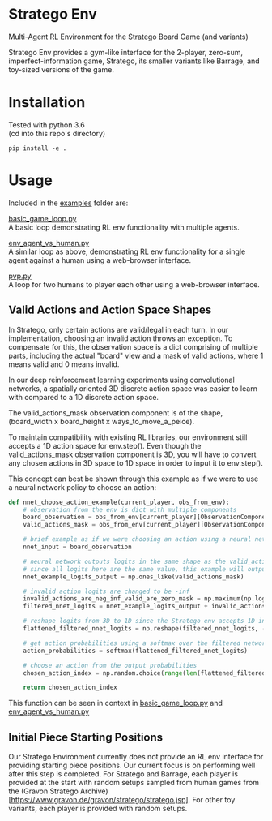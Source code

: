 # Stratego Env
Multi-Agent RL Environment for the Stratego Board Game (and variants)

Stratego Env provides a gym-like interface for the 2-player, zero-sum, imperfect-information game, Stratego, its smaller variants like Barrage, and toy-sized versions of the game.

# Installation
Tested with python 3.6  
(cd into this repo's directory)
```
pip install -e .
```

# Usage
Included in the [examples](https://github.com/JBLanier/stratego_env/tree/master/stratego_env/examples) folder are:

[basic_game_loop.py](https://github.com/JBLanier/stratego_env/blob/master/stratego_env/examples/basic_game_loop.py)  
A basic loop demonstrating RL env functionality with multiple agents.

[env_agent_vs_human.py](https://github.com/JBLanier/stratego_env/blob/master/stratego_env/examples/env_agent_vs_human.py)  
A similar loop as above, demonstrating RL env functionality for a single agent against a human using a web-browser interface.

[pvp.py](https://github.com/JBLanier/stratego_env/blob/master/stratego_env/examples/pvp.py)  
A loop for two humans to player each other using a web-browser interface.

## Valid Actions and Action Space Shapes

In Stratego, only certain actions are valid/legal in each turn. In our implementation, choosing an invalid action throws an exception.
To compensate for this, the observation space is a dict comprising of multiple parts, including the actual "board" view and a mask of valid actions, where 1 means valid and 0 means invalid.

In our deep reinforcement learning experiments using convolutional networks, a spatially oriented 3D discrete action space was easier to learn with compared to a 1D discrete action space.  

The valid_actions_mask observation component is of the shape, (board_width x board_height x ways_to_move_a_peice).  

To maintain compatibility with existing RL libraries, our environment still accepts a 1D action space for env.step(). Even though the valid_actions_mask observation component is 3D, you will have to convert any chosen actions in 3D space to 1D space in order to input it to env.step().

This concept can best be shown through this example as if we were to use a neural network policy to choose an action:

```python
def nnet_choose_action_example(current_player, obs_from_env):
    # observation from the env is dict with multiple components
    board_observation = obs_from_env[current_player][ObservationComponents.PARTIAL_OBSERVATION.value]
    valid_actions_mask = obs_from_env[current_player][ObservationComponents.VALID_ACTIONS_MASK.value]

    # brief example as if we were choosing an action using a neural network.
    nnet_input = board_observation

    # neural network outputs logits in the same shape as the valid_actions_mask (board w x board h x ways_to_move).
    # since all logits here are the same value, this example will output a random valid action
    nnet_example_logits_output = np.ones_like(valid_actions_mask)

    # invalid action logits are changed to be -inf
    invalid_actions_are_neg_inf_valid_are_zero_mask = np.maximum(np.log(valid_actions_mask), np.finfo(np.float32).min)
    filtered_nnet_logits = nnet_example_logits_output + invalid_actions_are_neg_inf_valid_are_zero_mask

    # reshape logits from 3D to 1D since the Stratego env accepts 1D indexes in env.step()
    flattened_filtered_nnet_logits = np.reshape(filtered_nnet_logits, -1)

    # get action probabilities using a softmax over the filtered network logit outputs
    action_probabilities = softmax(flattened_filtered_nnet_logits)

    # choose an action from the output probabilities
    chosen_action_index = np.random.choice(range(len(flattened_filtered_nnet_logits)), p=action_probabilities)

    return chosen_action_index
```
This function can be seen in context in [basic_game_loop.py](https://github.com/JBLanier/stratego_env/blob/master/stratego_env/examples/basic_game_loop.py)
and [env_agent_vs_human.py](https://github.com/JBLanier/stratego_env/blob/master/stratego_env/examples/env_agent_vs_human.py)

## Initial Piece Starting Positions

Our Stratego Environment currently does not provide an RL env interface for providing starting piece positions. Our current focus is on performing well after this step is completed. For Stratego and Barrage, each player is provided at the start with random setups sampled from human games from the (Gravon Stratego Archive)[https://www.gravon.de/gravon/stratego/stratego.jsp]. For other toy variants, each player is provided with random setups.
